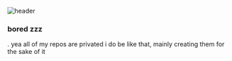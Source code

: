
![header](https://i.imgur.com/DgDUegh.jpeg)

### bored zzz

\. yea all of my repos are privated i do be like that, mainly creating them for the sake of it
